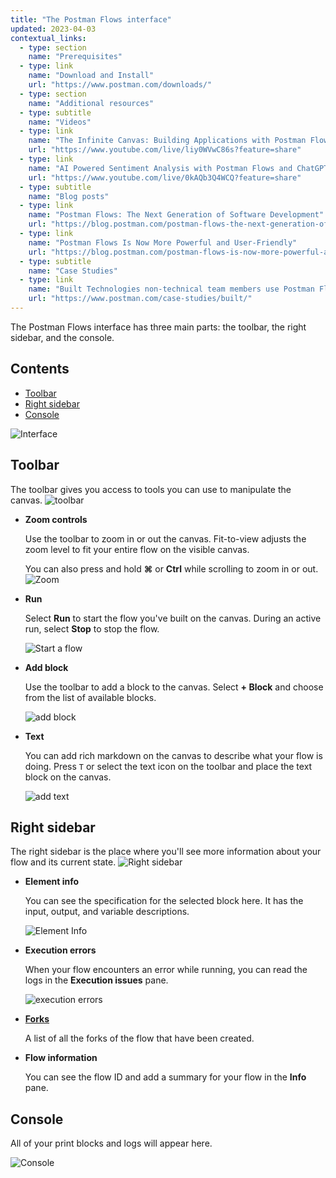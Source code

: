```yaml
---
title: "The Postman Flows interface"
updated: 2023-04-03
contextual_links:
  - type: section
    name: "Prerequisites"
  - type: link
    name: "Download and Install"
    url: "https://www.postman.com/downloads/"
  - type: section
    name: "Additional resources"
  - type: subtitle
    name: "Videos"
  - type: link
    name: "The Infinite Canvas: Building Applications with Postman Flows"
    url: "https://www.youtube.com/live/liy0WVwC86s?feature=share"
  - type: link
    name: "AI Powered Sentiment Analysis with Postman Flows and ChatGPT"
    url: "https://www.youtube.com/live/0kAQb3Q4WCQ?feature=share"
  - type: subtitle
    name: "Blog posts"
  - type: link
    name: "Postman Flows: The Next Generation of Software Development"
    url: "https://blog.postman.com/postman-flows-the-next-generation-of-software-development/"
  - type: link
    name: "Postman Flows Is Now More Powerful and User-Friendly"
    url: "https://blog.postman.com/postman-flows-is-now-more-powerful-and-user-friendly/"
  - type: subtitle
    name: "Case Studies"
  - type: link
    name: "Built Technologies non-technical team members use Postman Flows"
    url: "https://www.postman.com/case-studies/built/"
---
```


The Postman Flows interface has three main parts: the toolbar, the right sidebar, and the console.

## Contents

* [Toolbar](#toolbar)
* [Right sidebar](#right-sidebar)
* [Console](#console)

![Interface](https://assets.postman.com/postman-docs/v10/flows-interface-main.jpg)

## Toolbar

The toolbar gives you access to tools you can use to manipulate the canvas.
![toolbar](https://assets.postman.com/postman-labs-docs/interface/updated-interface-tool-bar.png)

* **Zoom controls**

  Use the toolbar to zoom in or out the canvas. Fit-to-view adjusts the zoom level to fit your entire flow on the visible canvas.

  You can also press and hold **⌘** or **Ctrl** while scrolling to zoom in or out.
  ![Zoom](https://assets.postman.com/postman-labs-docs/interface/updated-interface-zoom-controls.gif)

* **Run**

  Select **Run** to start the flow you've built on the canvas. During an active run, select **Stop** to stop the flow.

  ![Start a flow](https://assets.postman.com/postman-labs-docs/interface/updated-interface-start-flow.gif)

* **Add block**

  Use the toolbar to add a block to the canvas. Select **+ Block** and choose from the list of available blocks.

  ![add block](https://assets.postman.com/postman-labs-docs/interface/updated-interface-add-block.gif)

* **Text**

  You can add rich markdown on the canvas to describe what your flow is doing. Press `T` or select the text icon on the toolbar and place the text block on the canvas.

  ![add text](https://assets.postman.com/postman-labs-docs/interface/updated-interface-add-annotations.gif)

## Right sidebar

The right sidebar is the place where you'll see more information about your flow and its current state.
![Right sidebar](https://assets.postman.com/postman-labs-docs/interface/updated-interface-context-bar.png)

* **Element info**

  You can see the specification for the selected block here. It has the input, output, and variable descriptions.

  ![Element Info](https://assets.postman.com/postman-labs-docs/interface/updated-interface-element-info.gif)

* **Execution errors**

  When your flow encounters an error while running, you can read the logs in the **Execution issues** pane.

  ![execution errors](https://assets.postman.com/postman-labs-docs/interface/updated-interface-execution-error-eval-block.gif)

* [**Forks**](/docs/collaborating-in-postman/using-version-control/forking-entities/)

  A list of all the forks of the flow that have been created.

* **Flow information**

  You can see the flow ID and add a summary for your flow in the **Info** pane.

## Console

  All of your print blocks and logs will appear here.

  ![Console](https://assets.postman.com/postman-labs-docs/interface/console.gif)
